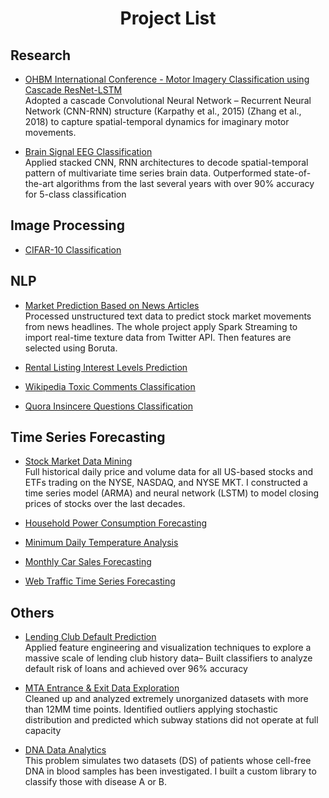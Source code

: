 <h1 align='center'> Project List </h1>

<h2 align='left'> Research </h2>

- <a href="https://github.com/Kearlay/project_list/blob/master/OHBM.pdf">OHBM International Conference - Motor Imagery Classification using Cascade ResNet-LSTM </a><br> Adopted a cascade Convolutional Neural Network – Recurrent Neural Network (CNN-RNN) structure (Karpathy et al., 2015) (Zhang et al., 2018) to capture spatial-temporal dynamics for imaginary motor movements. 

- <a href="https://nbviewer.jupyter.org/github/Kearlay/research/blob/master/eeg_tensorflow.ipynb">Brain Signal EEG Classification </a><br> Applied stacked CNN, RNN architectures to decode spatial-temporal pattern of multivariate time series brain data. Outperformed state-of-the-art algorithms from the last several years with over 90% accuracy for 5-class classification
  
<h2 align='left'> Image Processing </h2>

  - <a href="https://nbviewer.jupyter.org/github/Kearlay/vision/blob/master/cifar_10_project.ipynb">CIFAR-10 Classification</a><br> 

<h2 align='left'> NLP </h2>

- <a href="https://nbviewer.jupyter.org/github/Kearlay/market_prediction/blob/master/market_prediction_news.ipynb"> Market Prediction Based on News Articles </a><br>Processed unstructured text data to predict stock market movements from news headlines. The whole project apply Spark Streaming to import real-time texture data from Twitter API. Then features are selected using Boruta.

- <a href="https://nbviewer.jupyter.org/github/Kearlay/NLP-project/blob/master/rental_listing.ipynb">Rental Listing Interest Levels Prediction</a><br>

- <a href="https://nbviewer.jupyter.org/github/Kearlay/NLP-project/blob/master/toxic_classification.ipynb">Wikipedia Toxic Comments Classification</a><br>

- <a href="https://nbviewer.jupyter.org/github/Kearlay/NLP-project/blob/master/Quora_insincere.ipynb">Quora Insincere Questions Classification</a><br>


<h2 align='left'> Time Series Forecasting </h2>

 - <a href="https://nbviewer.jupyter.org/github/Kearlay/market_data_mining/blob/master/market_data_mining.ipynb">Stock Market Data Mining</a><br> Full historical daily price and volume data for all US-based stocks and ETFs trading on the NYSE, NASDAQ, and NYSE MKT. I constructed a time series model (ARMA) and neural network (LSTM) to model closing prices of stocks over the last decades.

- <a href="https://nbviewer.jupyter.org/github/Kearlay/time_series/blob/master/household_electricity_consumption.ipynb">Household Power Consumption Forecasting</a><br>

- <a href="https://nbviewer.jupyter.org/github/Kearlay/time_series/blob/master/minimum_daily_temp.ipynb">Minimum Daily Temperature Analysis
</a><br>

- <a href="https://nbviewer.jupyter.org/github/Kearlay/time_series/blob/master/monthly_car_sales.ipynb">Monthly Car Sales Forecasting
</a><br>

- <a href="https://nbviewer.jupyter.org/github/Kearlay/time_series/blob/master/wikipedia.ipynb">Web Traffic Time Series Forecasting
</a><br>

<h2 align='left'> Others </h2>

 - <a href="https://nbviewer.jupyter.org/github/Kearlay/lending_club_classification/blob/master/lending_club_classification.ipynb"> Lending Club Default Prediction </a> <br> Applied feature engineering and visualization techniques to explore a massive scale of lending club history data– Built classifiers to analyze default risk of loans and achieved over 96% accuracy

 - <a href="https://nbviewer.jupyter.org/github/Kearlay/data_analyis/blob/master/data_analysis.ipynb">MTA Entrance \& Exit Data Exploration</a><br> Cleaned up and analyzed extremely unorganized datasets with more than 12MM time points. Identified outliers applying stochastic distribution and predicted which subway stations did not operate at full capacity
 
  - <a href="https://nbviewer.jupyter.org/github/Kearlay/dna_disease_classification/blob/master/dna_disease_classification.ipynb">DNA Data Analytics</a><br> This problem simulates two datasets (DS) of patients whose cell-free DNA in blood samples has been investigated. I built a custom library to classify those with disease A or B.






